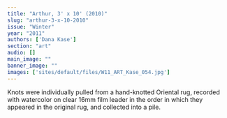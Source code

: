 ```yaml
---
title: "Arthur, 3' x 10' (2010)"
slug: "arthur-3-x-10-2010"
issue: "Winter"
year: "2011"
authors: ['Dana Kase']
section: "art"
audio: []
main_image: ""
banner_image: ""
images: ['sites/default/files/W11_ART_Kase_054.jpg']
---
```

Knots were individually pulled from a hand-knotted Oriental rug, recorded with watercolor on clear 16mm film leader in the order in which they appeared in the original rug, and collected into a pile.

